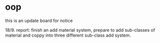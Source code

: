 # oop

this is an update board for notice

18/9.   report: finish an add material system, prepare to add sub-classes of material and coppy into three different sub-class add system.
